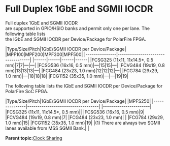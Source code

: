 # Full Duplex 1GbE and SGMII IOCDR

Full duplex 1GbE and SGMII IOCDR<br /> are supported in GPIO/HSIO banks and permit only one per lane. The following table lists<br /> the IGbE and SGMII IOCDR per Device/Package for PolarFire FPGA.

|Type/Size/Pitch|1GbE/SGMII IOCDR per Device/Package|
|MPF100|MPF200|MPF300|MPF500|
|---------------|-----------------------------------|
|------|------|------|------|
|FCSG325 \(11x11, 11x14.5\*, 0.5 mm\)|7|7|—|—|
|FCSG536 \(16x16, 0.5 mm\)|—|15|15|—|
|FCVG484 \(19x19, 0.8 mm\)|13|13|13|—|
|FCG484 \(23x23, 1.0 mm\)|12|12|12|—|
|FCG784 \(29x29, 1.0 mm\)|—|18|18|18|
|FCG1152 \(35x35, 1.0 mm\)|—|—|19|19|

The following table lists the IGbE and SGMII IOCDR per Device/Package for PolarFire SoC FPGA.

|Type/Size/Pitch|1GbE/SGMII IOCDR per Device/Package|
|MPFS250[](#ID-0000381E)|
|---------------|-----------------------------------|
|-----------------------|
|FCSG325 \(11x11, 11x14.5\*, 0.5 mm\)||
|FCSG536 \(16x16, 0.5 mm\)|9|
|FCVG484 \(19x19, 0.8 mm\)|7|
|FCG484 \(23x23, 1.0 mm\)| |
|FCG784 \(29x29, 1.0 mm\)|15|
|FCG1152 \(35x35, 1.0 mm\)|19|
|\(1\) There are always two SGMII lanes available from MSS SGMII Bank.| |

**Parent topic:**[Clock Sharing](GUID-E7F38A66-B6E4-406B-9D50-739EC42000CF.md)

